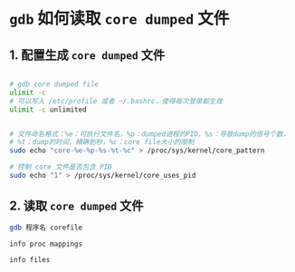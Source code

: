 
# `gdb` 如何读取 `core dumped` 文件

## 1. 配置生成 `core dumped` 文件

```bash

# gdb core dumped file
ulimit -c
# 可以写入 /etc/profile 或者 ~/.bashrc，使得每次登录都生效
ulimit -c unlimited


# 文件命名格式：%e：可执行文件名，%p：dumped进程的PID，%s：导致dump的信号个数，
# %t：dump的时间，精确到秒，%c：core file大小的限制
sudo echo "core-%e-%p-%s-%t-%c" > /proc/sys/kernel/core_pattern

# 控制 core 文件是否包含 PID
sudo echo "1" > /proc/sys/kernel/core_uses_pid
```

## 2. 读取 `core dumped` 文件

```bash
gdb 程序名 corefile

info proc mappings

info files



```
